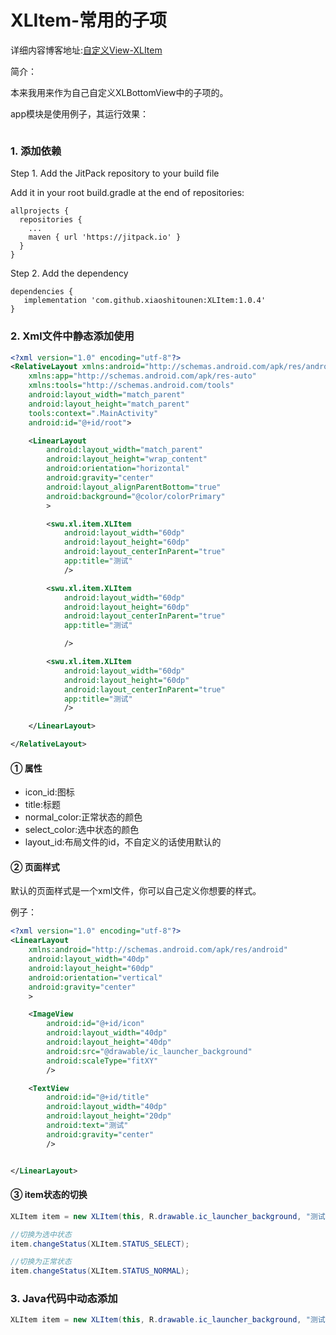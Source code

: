 # XLItem-常用的子项

详细内容博客地址:[自定义View-XLItem](https://fanandjiu.com/%E8%87%AA%E5%AE%9A%E4%B9%89View-XLItem/#more)

简介：

本来我用来作为自己自定义XLBottomView中的子项的。

app模块是使用例子，其运行效果：

![]()

### 1. 添加依赖

Step 1. Add the JitPack repository to your build file

Add it in your root build.gradle at the end of repositories:
~~~
allprojects {
  repositories {
    ...
    maven { url 'https://jitpack.io' }
  }
}
~~~

Step 2. Add the dependency
~~~
dependencies {
   implementation 'com.github.xiaoshitounen:XLItem:1.0.4'
}
~~~

### 2. Xml文件中静态添加使用

~~~xml
<?xml version="1.0" encoding="utf-8"?>
<RelativeLayout xmlns:android="http://schemas.android.com/apk/res/android"
    xmlns:app="http://schemas.android.com/apk/res-auto"
    xmlns:tools="http://schemas.android.com/tools"
    android:layout_width="match_parent"
    android:layout_height="match_parent"
    tools:context=".MainActivity"
    android:id="@+id/root">

    <LinearLayout
        android:layout_width="match_parent"
        android:layout_height="wrap_content"
        android:orientation="horizontal"
        android:gravity="center"
        android:layout_alignParentBottom="true"
        android:background="@color/colorPrimary"
        >

        <swu.xl.item.XLItem
            android:layout_width="60dp"
            android:layout_height="60dp"
            android:layout_centerInParent="true"
            app:title="测试"
            />

        <swu.xl.item.XLItem
            android:layout_width="60dp"
            android:layout_height="60dp"
            android:layout_centerInParent="true"
            app:title="测试"

            />

        <swu.xl.item.XLItem
            android:layout_width="60dp"
            android:layout_height="60dp"
            android:layout_centerInParent="true"
            app:title="测试"
            />

    </LinearLayout>

</RelativeLayout>
~~~

#### ① 属性

- icon_id:图标
- title:标题
- normal_color:正常状态的颜色
- select_color:选中状态的颜色
- layout_id:布局文件的id，不自定义的话使用默认的

#### ② 页面样式

默认的页面样式是一个xml文件，你可以自己定义你想要的样式。

例子：
~~~xml
<?xml version="1.0" encoding="utf-8"?>
<LinearLayout
    xmlns:android="http://schemas.android.com/apk/res/android"
    android:layout_width="40dp"
    android:layout_height="60dp"
    android:orientation="vertical"
    android:gravity="center"
    >

    <ImageView
        android:id="@+id/icon"
        android:layout_width="40dp"
        android:layout_height="40dp"
        android:src="@drawable/ic_launcher_background"
        android:scaleType="fitXY"
        />

    <TextView
        android:id="@+id/title"
        android:layout_width="40dp"
        android:layout_height="20dp"
        android:text="测试"
        android:gravity="center"
        />


</LinearLayout>
~~~

#### ③ item状态的切换

~~~java
XLItem item = new XLItem(this, R.drawable.ic_launcher_background, "测试", 0, Color.BLACK, Color.MAGENTA, R.layout.item_layout);

//切换为选中状态
item.changeStatus(XLItem.STATUS_SELECT);

//切换为正常状态
item.changeStatus(XLItem.STATUS_NORMAL);
~~~


### 3. Java代码中动态添加

~~~java
XLItem item = new XLItem(this, R.drawable.ic_launcher_background, "测试", 0, Color.BLACK, Color.MAGENTA, R.layout.item_layout);
~~~
